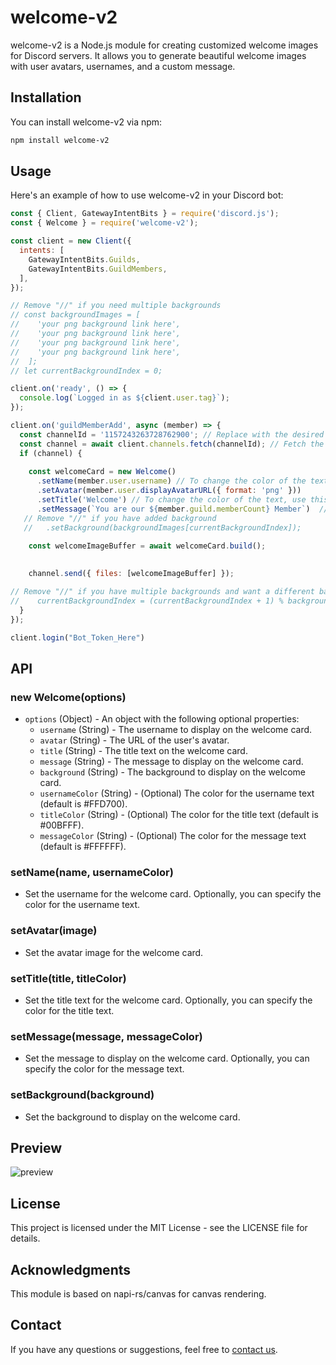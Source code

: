 # welcome-v2

welcome-v2 is a Node.js module for creating customized welcome images for Discord servers. It allows you to generate beautiful welcome images with user avatars, usernames, and a custom message.

## Installation

You can install welcome-v2 via npm:

```bash
npm install welcome-v2
```

## Usage

Here's an example of how to use welcome-v2 in your Discord bot:

```javascript
const { Client, GatewayIntentBits } = require('discord.js');
const { Welcome } = require('welcome-v2'); 

const client = new Client({
  intents: [
    GatewayIntentBits.Guilds,
    GatewayIntentBits.GuildMembers,
  ],
});

// Remove "//" if you need multiple backgrounds 
// const backgroundImages = [
//    'your png background link here',
//    'your png background link here',
//    'your png background link here',
//    'your png background link here',
//  ];
// let currentBackgroundIndex = 0; 

client.on('ready', () => {
  console.log(`Logged in as ${client.user.tag}`);
});

client.on('guildMemberAdd', async (member) => {
  const channelId = '1157243263728762900'; // Replace with the desired channel ID
  const channel = await client.channels.fetch(channelId); // Fetch the channel by ID
  if (channel) {
   
    const welcomeCard = new Welcome()
      .setName(member.user.username) // To change the color of the text, use this .setName(member.user.username , '#FFFFFF')  You can replace with your own hex code 
      .setAvatar(member.user.displayAvatarURL({ format: 'png' }))
      .setTitle('Welcome') // To change the color of the text, use this .setTitle('Welcome`, '#FFFFFF') You can replace with your own hex code 
      .setMessage(`You are our ${member.guild.memberCount} Member`)  // To change the color of the text, use this .setMessage(`You are our ${member.guild.memberCount} Member`, '#FFFFFF') You can replace with your own hex code 
   // Remove "//" if you have added background 
   //   .setBackground(backgroundImages[currentBackgroundIndex]); 
    
    const welcomeImageBuffer = await welcomeCard.build();

    
    channel.send({ files: [welcomeImageBuffer] });

// Remove "//" if you have multiple backgrounds and want a different background every time 
//    currentBackgroundIndex = (currentBackgroundIndex + 1) % backgroundImages.length;
  }
});

client.login("Bot_Token_Here")
```

## API

### new Welcome(options)
- `options` (Object) - An object with the following optional properties:
  - `username` (String) - The username to display on the welcome card.
  - `avatar` (String) - The URL of the user's avatar.
  - `title` (String) - The title text on the welcome card.
  - `message` (String) - The message to display on the welcome card.
  - `background` (String) - The background to display on the welcome card.
  - `usernameColor` (String) - (Optional) The color for the username text (default is #FFD700).
  - `titleColor` (String) - (Optional) The color for the title text (default is #00BFFF).
  - `messageColor` (String) - (Optional) The color for the message text (default is #FFFFFF).

### setName(name, usernameColor)
- Set the username for the welcome card. Optionally, you can specify the color for the username text.

### setAvatar(image)
- Set the avatar image for the welcome card.

### setTitle(title, titleColor)
- Set the title text for the welcome card. Optionally, you can specify the color for the title text.

### setMessage(message, messageColor)
- Set the message to display on the welcome card. Optionally, you can specify the color for the message text.

### setBackground(background)
- Set the background to display on the welcome card.

## Preview
![preview](https://s6.imgcdn.dev/fKfIy.png)

## License

This project is licensed under the MIT License - see the LICENSE file for details.

## Acknowledgments

This module is based on napi-rs/canvas for canvas rendering.

## Contact

If you have any questions or suggestions, feel free to [contact us](https://discord.gg/cool-music-support-925619107460698202).
